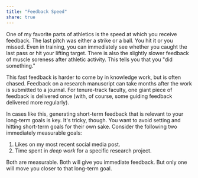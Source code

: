 ```yaml
---
title: "Feedback Speed"
share: true
---
```


One of my favorite parts of athletics is the speed at which you receive feedback. 
The last pitch was either a strike or a ball.
You hit it or you missed.
Even in training, you can immediately see whether you caught the last pass or hit your lifting target. 
There is also the slightly slower feedback of muscle soreness after athletic activity. 
This tells you that you "did something."

This fast feedback is harder to come by in knowledge work, but is often chased. 
Feedback on a research manuscript can take months after the work is submitted to a journal. 
For tenure-track faculty, one giant piece of feedback is delivered once (with, of course, some guiding feedback delivered more regularly).

In cases like this, generating short-term feedback that is relevant to your long-term goals is key. 
It's tricky, though. 
You want to avoid setting and hitting short-term goals for their own sake.
Consider the following two immediately measurable goals:

1. Likes on my most recent social media post.
2. Time spent in *deep work* for a specific research project. 

Both are measurable. 
Both will give you immediate feedback.
But only one will move you closer to that long-term goal. 
